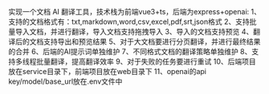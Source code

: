 实现一个文档 AI 翻译工具，技术栈为前端vue3+ts，后端为express+openai:
1、支持的文档格式有：txt,markdown,word,csv,excel,pdf,srt,json格式
2、支持批量导入文档，并进行翻译，导入文档支持拖拽导入
3、导入的文档支持预览
4、翻译后的文档支持导出和预览结果
5、对于大文档要进行分页翻译，并进行最终结果的合并
6、后端的AI提示词单独维护
7、不同格式文档的翻译策略单独维护
8、支持多线程批量翻译，提高翻译效率
9、对于失败的任务要进行重试
10、后端项目放在service目录下，前端项目放在web目录下
11、openai的api key/model/base_url放在.env文件中